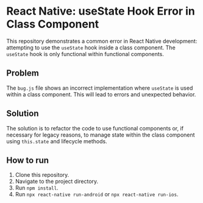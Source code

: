 # React Native: useState Hook Error in Class Component

This repository demonstrates a common error in React Native development: attempting to use the `useState` hook inside a class component.  The `useState` hook is only functional within functional components.

## Problem
The `bug.js` file shows an incorrect implementation where `useState` is used within a class component. This will lead to errors and unexpected behavior.

## Solution
The solution is to refactor the code to use functional components or, if necessary for legacy reasons, to manage state within the class component using `this.state` and lifecycle methods.

## How to run
1. Clone this repository.
2. Navigate to the project directory.
3. Run `npm install`.
4. Run `npx react-native run-android` or `npx react-native run-ios`.